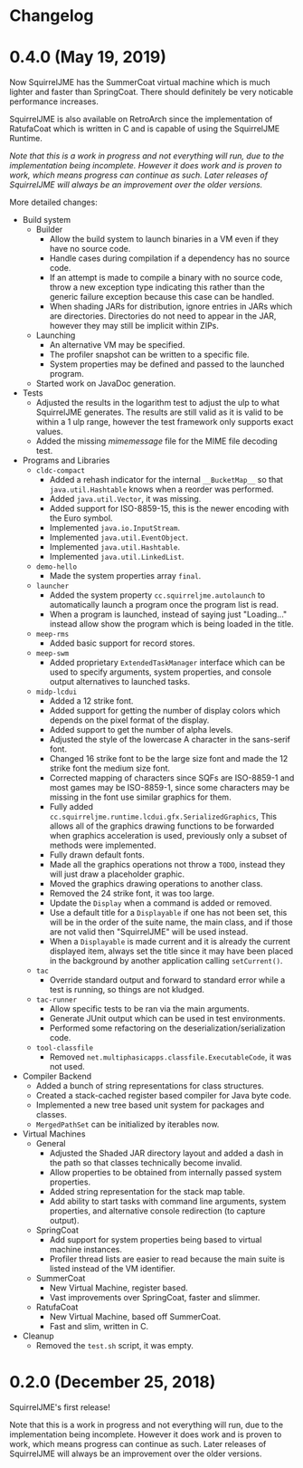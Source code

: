 # Changelog

# 0.4.0 (May 19, 2019)

Now SquirrelJME has the SummerCoat virtual machine which is much lighter and
faster than SpringCoat. There should definitely be very noticable performance
increases.

SquirrelJME is also available on RetroArch since the implementation of
RatufaCoat which is written in C and is capable of using the SquirrelJME
Runtime.

_Note that this is a work in progress and not everything will run, due to_
_the implementation being incomplete. However it does work and is proven to_
_work, which means progress can continue as such. Later releases of_
_SquirrelJME will always be an improvement over the older versions._

More detailed changes:

 * Build system
   * Builder
     * Allow the build system to launch binaries in a VM even if they have no
       source code.
     * Handle cases during compilation if a dependency has no source code.
     * If an attempt is made to compile a binary with no source code, throw a
       new exception type indicating this rather than the generic failure
       exception because this case can be handled.
     * When shading JARs for distribution, ignore entries in JARs which are
       directories. Directories do not need to appear in the JAR, however they
       may still be implicit within ZIPs.
   * Launching
     * An alternative VM may be specified.
     * The profiler snapshot can be written to a specific file.
     * System properties may be defined and passed to the launched program.
   * Started work on JavaDoc generation.
 * Tests
   * Adjusted the results in the logarithm test to adjust the ulp to what
     SquirrelJME generates. The results are still valid as it is valid to
     be within a 1 ulp range, however the test framework only supports
     exact values.
   * Added the missing _mimemessage_ file for the MIME file decoding test.
 * Programs and Libraries
   * `cldc-compact`
     * Added a rehash indicator for the internal `__BucketMap__` so that
       `java.util.Hashtable` knows when a reorder was performed.
     * Added `java.util.Vector`, it was missing.
     * Added support for ISO-8859-15, this is the newer encoding with the
       Euro symbol.
     * Implemented `java.io.InputStream`.
     * Implemented `java.util.EventObject`.
     * Implemented `java.util.Hashtable`.
     * Implemented `java.util.LinkedList`.
   * `demo-hello`
     * Made the system properties array `final`.
   * `launcher`
     * Added the system property `cc.squirreljme.autolaunch` to automatically
       launch a program once the program list is read.
     * When a program is launched, instead of saying just "Loading..." instead
       allow show the program which is being loaded in the title.
   * `meep-rms`
     * Added basic support for record stores.
   * `meep-swm`
     * Added proprietary `ExtendedTaskManager` interface which can be used
       to specify arguments, system properties, and console output alternatives
       to launched tasks.
   * `midp-lcdui`
     * Added a 12 strike font.
     * Added support for getting the number of display colors which depends on
       the pixel format of the display.
     * Added support to get the number of alpha levels.
     * Adjusted the style of the lowercase A character in the sans-serif font.
     * Changed 16 strike font to be the large size font and made the 12 strike
       font the medium size font.
     * Corrected mapping of characters since SQFs are ISO-8859-1 and most games
       may be ISO-8859-1, since some characters may be missing in the font
       use similar graphics for them.
     * Fully added `cc.squirreljme.runtime.lcdui.gfx.SerializedGraphics`, This
       allows all of the graphics drawing functions to be forwarded when
       graphics acceleration is used, previously only a subset of methods were
       implemented.
     * Fully drawn default fonts.
     * Made all the graphics operations not throw a `TODO`, instead they will
       just draw a placeholder graphic.
     * Moved the graphics drawing operations to another class.
     * Removed the 24 strike font, it was too large.
     * Update the `Display` when a command is added or removed.
     * Use a default title for a `Displayable` if one has not been set, this
       will be in the order of the suite name, the main class, and if those
       are not valid then "SquirrelJME" will be used instead.
     * When a `Displayable` is made current and it is already the current
       displayed item, always set the title since it may have been placed in
       the background by another application calling `setCurrent()`.
   * `tac`
     * Override standard output and forward to standard error while a test is
       running, so things are not kludged.
   * `tac-runner`
     * Allow specific tests to be ran via the main arguments.
     * Generate JUnit output which can be used in test environments.
     * Performed some refactoring on the deserialization/serialization code.
   * `tool-classfile`
     * Removed `net.multiphasicapps.classfile.ExecutableCode`, it was not used.
 * Compiler Backend
   * Added a bunch of string representations for class structures.
   * Created a stack-cached register based compiler for Java byte code.
   * Implemented a new tree based unit system for packages and classes.
   * `MergedPathSet` can be initialized by iterables now.
 * Virtual Machines
   * General
     * Adjusted the Shaded JAR directory layout and added a dash in the path
       so that classes technically become invalid.
     * Allow properties to be obtained from internally passed system
       properties.
     * Added string representation for the stack map table.
     * Add ability to start tasks with command line arguments, system
       properties, and alternative console redirection (to capture output).
   * SpringCoat
     * Add support for system properties being based to virtual machine
       instances.
     * Profiler thread lists are easier to read because the main suite is
       listed instead of the VM identifier.
   * SummerCoat
     * New Virtual Machine, register based.
     * Vast improvements over SpringCoat, faster and slimmer.
   * RatufaCoat
     * New Virtual Machine, based off SummerCoat.
     * Fast and slim, written in C.
 * Cleanup
   * Removed the `test.sh` script, it was empty.

# 0.2.0 (December 25, 2018)

SquirrelJME's first release!

Note that this is a work in progress and not everything will run, due to
the implementation being incomplete. However it does work and is proven to
work, which means progress can continue as such. Later releases of SquirrelJME
will always be an improvement over the older versions.


